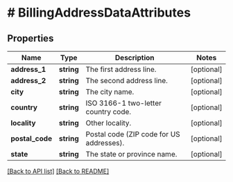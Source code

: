 # # BillingAddressDataAttributes

## Properties

Name | Type | Description | Notes
------------ | ------------- | ------------- | -------------
**address_1** | **string** | The first address line. | [optional]
**address_2** | **string** | The second address line. | [optional]
**city** | **string** | The city name. | [optional]
**country** | **string** | ISO 3166-1 two-letter country code. | [optional]
**locality** | **string** | Other locality. | [optional]
**postal_code** | **string** | Postal code (ZIP code for US addresses). | [optional]
**state** | **string** | The state or province name. | [optional]

[[Back to API list]](../../README.md#endpoints) [[Back to README]](../../README.md)

